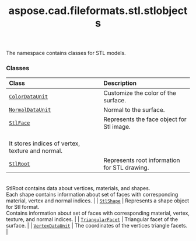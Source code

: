 ﻿---
title: aspose.cad.fileformats.stl.stlobjects
second_title: Aspose.CAD for Python via .NET API References
description: 
type: docs
weight: 10
url: /python-net/aspose.cad.fileformats.stl.stlobjects/
is_root: false
---

The namespace contains classes for STL models.

### Classes
| Class | Description |
| :- | :- |
| [`ColorDataUnit`](/cad/python-net/aspose.cad.fileformats.stl.stlobjects/colordataunit) | Customize the color of the surface. |
| [`NormalDataUnit`](/cad/python-net/aspose.cad.fileformats.stl.stlobjects/normaldataunit) | Normal to the surface. |
| [`StlFace`](/cad/python-net/aspose.cad.fileformats.stl.stlobjects/stlface) | Represents the face object for Stl image.<br/>It stores indices of vertex, texture and normal. |
| [`StlRoot`](/cad/python-net/aspose.cad.fileformats.stl.stlobjects/stlroot) | Represents root information for STL drawing.<br/>StlRoot contains data about vertices, materials, and shapes.<br/>Each shape contains information about set of faces with corresponding material, vertex and normal indices. |
| [`StlShape`](/cad/python-net/aspose.cad.fileformats.stl.stlobjects/stlshape) | Represents a shape object for Stl format. <br/>Contains information about set of faces with corresponding material, vertex, texture, and normal indices. |
| [`TriangularFacet`](/cad/python-net/aspose.cad.fileformats.stl.stlobjects/triangularfacet) | Triangular facet of the surface. |
| [`VertexDataUnit`](/cad/python-net/aspose.cad.fileformats.stl.stlobjects/vertexdataunit) | The coordinates of the vertices triangle facets. |


